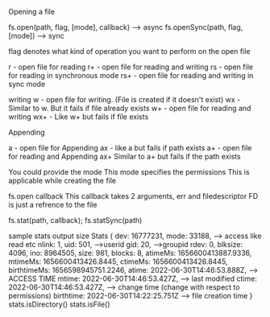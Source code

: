 Opening a file

fs.open(path, flag, [mode], callback) --> async
fs.openSync(path, flag, [mode]) --> sync

flag denotes what kind of operation you want to perform on the open file

r - open file for reading
r+ - open file for reading and writing
rs - open file for reading in synchronous mode
rs+ - open file for reading and writing in sync mode

writing
w - open file for writing.  (File is created if it doesn't exist)
wx - Similar to w.  But it fails if file already exists
w+ - open file for reading and writing
wx+ - Like w+ but fails if file exists

Appending

a - open file for Appending
ax - like a but fails if path exists
a+ - open file for reading and Appending
ax+ Similar to a+ but fails if the path exists

You could provide the mode
This mode specifies the permissions
This is applicable while creating the file

fs.open callback
This callback takes 2 arguments, err and filedescriptor
FD is just a refrence to the file

fs.stat(path, callback);
fs.statSync(path)

sample stats output
size Stats {
  dev: 16777231,
  mode: 33188, --> access like read etc
  nlink: 1,
  uid: 501, -->userid
  gid: 20,  -->groupid
  rdev: 0,
  blksize: 4096,
  ino: 8964505,
  size: 981,
  blocks: 8,
  atimeMs: 1656600413887.9336,
  mtimeMs: 1656600413426.8445,
  ctimeMs: 1656600413426.8445,
  birthtimeMs: 1656598945751.2246, 
  atime: 2022-06-30T14:46:53.888Z, --> ACCESS TIME
  mtime: 2022-06-30T14:46:53.427Z, --> last modified
  ctime: 2022-06-30T14:46:53.427Z, --> change time (change with respect to permissions)
  birthtime: 2022-06-30T14:22:25.751Z --> file creation time
}
stats.isDirectory()
stats.isFile()


